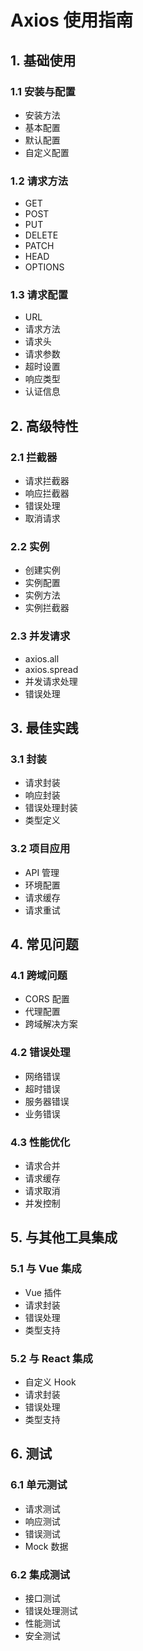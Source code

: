 # Axios 使用指南

## 1. 基础使用

### 1.1 安装与配置
- 安装方法
- 基本配置
- 默认配置
- 自定义配置

### 1.2 请求方法
- GET
- POST
- PUT
- DELETE
- PATCH
- HEAD
- OPTIONS

### 1.3 请求配置
- URL
- 请求方法
- 请求头
- 请求参数
- 超时设置
- 响应类型
- 认证信息

## 2. 高级特性

### 2.1 拦截器
- 请求拦截器
- 响应拦截器
- 错误处理
- 取消请求

### 2.2 实例
- 创建实例
- 实例配置
- 实例方法
- 实例拦截器

### 2.3 并发请求
- axios.all
- axios.spread
- 并发请求处理
- 错误处理

## 3. 最佳实践

### 3.1 封装
- 请求封装
- 响应封装
- 错误处理封装
- 类型定义

### 3.2 项目应用
- API 管理
- 环境配置
- 请求缓存
- 请求重试

## 4. 常见问题

### 4.1 跨域问题
- CORS 配置
- 代理配置
- 跨域解决方案

### 4.2 错误处理
- 网络错误
- 超时错误
- 服务器错误
- 业务错误

### 4.3 性能优化
- 请求合并
- 请求缓存
- 请求取消
- 并发控制

## 5. 与其他工具集成

### 5.1 与 Vue 集成
- Vue 插件
- 请求封装
- 错误处理
- 类型支持

### 5.2 与 React 集成
- 自定义 Hook
- 请求封装
- 错误处理
- 类型支持

## 6. 测试

### 6.1 单元测试
- 请求测试
- 响应测试
- 错误测试
- Mock 数据

### 6.2 集成测试
- 接口测试
- 错误处理测试
- 性能测试
- 安全测试 